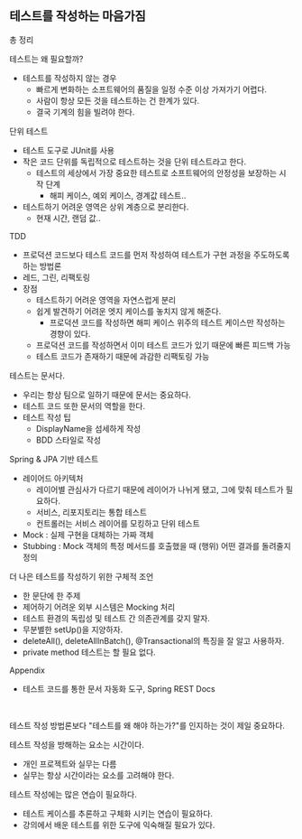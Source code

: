 
## 테스트를 작성하는 마음가짐

총 정리

테스트는 왜 필요할까?
- 테스트를 작성하지 않는 경우
  - 빠르게 변화하는 소프트웨어의 품질을 일정 수준 이상 가져가기 어렵다. 
  - 사람이 항상 모든 것을 테스트하는 건 한계가 있다. 
  - 결국 기계의 힘을 빌려야 한다.

단위 테스트 
- 테스트 도구로 JUnit를 사용
- 작은 코드 단위를 독립적으로 테스트하는 것을 단위 테스트라고 한다.
  - 테스트의 세상에서 가장 중요한 테스트로 소프트웨어의 안정성을 보장하는 시작 단계
    - 해피 케이스, 예외 케이스, 경계값 테스트..
- 테스트하기 어려운 영역은 상위 계층으로 분리한다.
  - 현재 시간, 랜덤 값..

TDD
- 프로덕션 코드보다 테스트 코드를 먼저 작성하여 테스트가 구현 과정을 주도하도록 하는 방법론
- 레드, 그린, 리팩토링
- 장점
  - 테스트하기 어려운 영역을 자연스럽게 분리
  - 쉽게 발견하기 어려운 엣지 케이스를 놓치지 않게 해준다.
    - 프로덕션 코드를 작성하면 해피 케이스 위주의 테스트 케이스만 작성하는 경향이 있다.
  - 프로덕션 코드를 작성하면서 이미 테스트 코드가 있기 때문에 빠른 피드백 가능
  - 테스트 코드가 존재하기 때문에 과감한 리팩토링 가능

테스트는 문서다.
- 우리는 항상 팀으로 일하기 때문에 문서는 중요하다.
- 테스트 코드 또한 문서의 역할을 한다.
- 테스트 작성 팁
  - DisplayName을 섬세하게 작성
  - BDD 스타일로 작성

Spring & JPA 기반 테스트
- 레이어드 아키텍처
  - 레이어별 관심사가 다르기 때문에 레이어가 나뉘게 됐고, 그에 맞춰 테스트가 필요하다.
  - 서비스, 리포지토리는 통합 테스트
  - 컨트롤러는 서비스 레이어를 모킹하고 단위 테스트
- Mock : 실제 구현을 대체하는 가짜 객체
- Stubbing : Mock 객체의 특정 메서드를 호출했을 때 (행위) 어떤 결과를 돌려줄지 정의

더 나은 테스트를 작성하기 위한 구체적 조언
- 한 문단에 한 주제
- 제어하기 어려운 외부 시스템은 Mocking 처리
- 테스트 환경의 독립성 및 테스트 간 의존관계를 갖지 말자.
- 무분별한 setUp()을 지양하자.
- deleteAll(), deleteAllInBatch(), @Transactional의 특징을 잘 알고 사용하자.
- private method 테스트는 할 필요 없다.

Appendix
- 테스트 코드를 통한 문서 자동화 도구, Spring REST Docs

<br />

테스트 작성 방법론보다 "테스트를 왜 해야 하는가?"를 인지하는 것이 제일 중요하다.

테스트 작성을 방해하는 요소는 시간이다.
- 개인 프로젝트와 실무는 다름
- 실무는 항상 시간이라는 요소를 고려해야 한다.

테스트 작성에는 많은 연습이 필요하다.
- 테스트 케이스를 추론하고 구체화 시키는 연습이 필요하다.
- 강의에서 배운 테스트를 위한 도구에 익숙해질 필요가 있다.